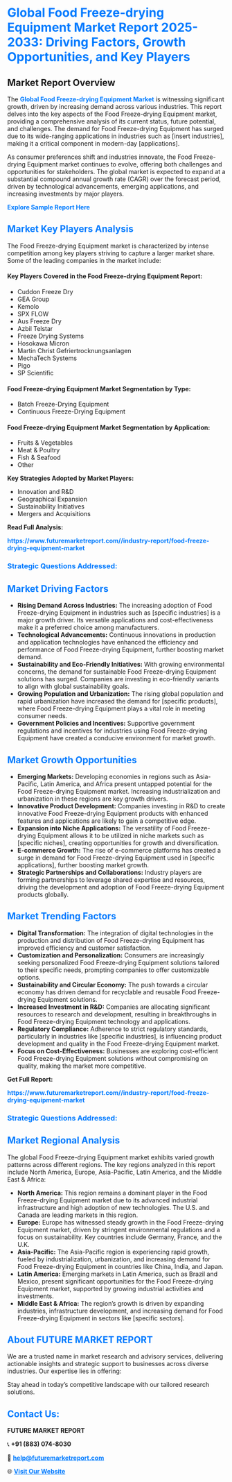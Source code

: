 <h1 style="color: #007BFF;">Global Food Freeze-drying Equipment Market Report 2025-2033: Driving Factors, Growth Opportunities, and Key Players</h1>

<section id="overview">
<h2>Market Report Overview</h2>
<p>The <a href="https://www.futuremarketreport.com//industry-report/food-freeze-drying-equipment-market" style="color: #007BFF; text-decoration: none;"><strong>Global Food Freeze-drying Equipment Market</strong></a> is witnessing significant growth, driven by increasing demand across various industries. This report delves into the key aspects of the Food Freeze-drying Equipment market, providing a comprehensive analysis of its current status, future potential, and challenges. The demand for Food Freeze-drying Equipment has surged due to its wide-ranging applications in industries such as [insert industries], making it a critical component in modern-day [applications].</p>
<p>As consumer preferences shift and industries innovate, the Food Freeze-drying Equipment market continues to evolve, offering both challenges and opportunities for stakeholders. The global market is expected to expand at a substantial compound annual growth rate (CAGR) over the forecast period, driven by technological advancements, emerging applications, and increasing investments by major players.</p>
</section>

<section id="overview">
<p><a href="https://www.futuremarketreport.com//request-sample/reportId=51531" style="color: #007BFF; text-decoration: none;"><strong>Explore Sample Report Here</strong></a></p>
</section>

<section id="key-players">
<h2 style="color: #007BFF;">Market Key Players Analysis</h2>
<p>The Food Freeze-drying Equipment market is characterized by intense competition among key players striving to capture a larger market share. Some of the leading companies in the market include:</p>
<h4>Key Players Covered in the Food Freeze-drying Equipment Report:</h4>
<ul><li>Cuddon Freeze Dry</li><li>GEA Group</li><li>Kemolo</li><li>SPX FLOW</li><li>Aus Freeze Dry</li><li>Azbil Telstar</li><li>Freeze Drying Systems</li><li>Hosokawa Micron</li><li>Martin Christ Gefriertrocknungsanlagen</li><li>MechaTech Systems</li><li>Pigo</li><li>SP Scientific</li></ul>
<h4>Food Freeze-drying Equipment Market Segmentation by Type:</h4>
<ul><li>Batch Freeze-Drying Equipment</li><li>Continuous Freeze-Drying Equipment</li></ul>

<h4>Food Freeze-drying Equipment Market Segmentation by Application:</h4>
<ul><li>Fruits &amp; Vegetables</li><li>Meat &amp; Poultry</li><li>Fish &amp; Seafood</li><li>Other</li></ul>
<p><strong>Key Strategies Adopted by Market Players:</strong></p>
<ul>
<li>Innovation and R&D</li>
<li>Geographical Expansion</li>
<li>Sustainability Initiatives</li>
<li>Mergers and Acquisitions</li>
</ul>
</section>

<section>
<p><strong>Read Full Analysis: </strong></p><a href="https://www.futuremarketreport.com//industry-report/food-freeze-drying-equipment-market" style="color: #007BFF; text-decoration: none;"><strong>https://www.futuremarketreport.com//industry-report/food-freeze-drying-equipment-market</strong></a>
<h3 style="color: #007BFF;">Strategic Questions Addressed:</h3>
</section>

<section id="driving-factors">
<h2 style="color: #007BFF;">Market Driving Factors</h2>
<ul>
<li><strong>Rising Demand Across Industries:</strong> The increasing adoption of Food Freeze-drying Equipment in industries such as [specific industries] is a major growth driver. Its versatile applications and cost-effectiveness make it a preferred choice among manufacturers.</li>
<li><strong>Technological Advancements:</strong> Continuous innovations in production and application technologies have enhanced the efficiency and performance of Food Freeze-drying Equipment, further boosting market demand.</li>
<li><strong>Sustainability and Eco-Friendly Initiatives:</strong> With growing environmental concerns, the demand for sustainable Food Freeze-drying Equipment solutions has surged. Companies are investing in eco-friendly variants to align with global sustainability goals.</li>
<li><strong>Growing Population and Urbanization:</strong> The rising global population and rapid urbanization have increased the demand for [specific products], where Food Freeze-drying Equipment plays a vital role in meeting consumer needs.</li>
<li><strong>Government Policies and Incentives:</strong> Supportive government regulations and incentives for industries using Food Freeze-drying Equipment have created a conducive environment for market growth.</li>
</ul>
</section>

<section id="growth-opportunities">
<h2 style="color: #007BFF;">Market Growth Opportunities</h2>
<ul>
<li><strong>Emerging Markets:</strong> Developing economies in regions such as Asia-Pacific, Latin America, and Africa present untapped potential for the Food Freeze-drying Equipment market. Increasing industrialization and urbanization in these regions are key growth drivers.</li>
<li><strong>Innovative Product Development:</strong> Companies investing in R&D to create innovative Food Freeze-drying Equipment products with enhanced features and applications are likely to gain a competitive edge.</li>
<li><strong>Expansion into Niche Applications:</strong> The versatility of Food Freeze-drying Equipment allows it to be utilized in niche markets such as [specific niches], creating opportunities for growth and diversification.</li>
<li><strong>E-commerce Growth:</strong> The rise of e-commerce platforms has created a surge in demand for Food Freeze-drying Equipment used in [specific applications], further boosting market growth.</li>
<li><strong>Strategic Partnerships and Collaborations:</strong> Industry players are forming partnerships to leverage shared expertise and resources, driving the development and adoption of Food Freeze-drying Equipment products globally.</li>
</ul>
</section>

<section id="trending-factors">
<h2 style="color: #007BFF;">Market Trending Factors</h2>
<ul>
<li><strong>Digital Transformation:</strong> The integration of digital technologies in the production and distribution of Food Freeze-drying Equipment has improved efficiency and customer satisfaction.</li>
<li><strong>Customization and Personalization:</strong> Consumers are increasingly seeking personalized Food Freeze-drying Equipment solutions tailored to their specific needs, prompting companies to offer customizable options.</li>
<li><strong>Sustainability and Circular Economy:</strong> The push towards a circular economy has driven demand for recyclable and reusable Food Freeze-drying Equipment solutions.</li>
<li><strong>Increased Investment in R&D:</strong> Companies are allocating significant resources to research and development, resulting in breakthroughs in Food Freeze-drying Equipment technology and applications.</li>
<li><strong>Regulatory Compliance:</strong> Adherence to strict regulatory standards, particularly in industries like [specific industries], is influencing product development and quality in the Food Freeze-drying Equipment market.</li>
<li><strong>Focus on Cost-Effectiveness:</strong> Businesses are exploring cost-efficient Food Freeze-drying Equipment solutions without compromising on quality, making the market more competitive.</li>
</ul>
</section>

<section>
<p><strong>Get Full Report: </strong></p><a href="https://www.futuremarketreport.com//industry-report/food-freeze-drying-equipment-market" style="color: #007BFF; text-decoration: none;"><strong>https://www.futuremarketreport.com//industry-report/food-freeze-drying-equipment-market</strong></a>
<h3 style="color: #007BFF;">Strategic Questions Addressed:</h3>
</section>


<section id="regional-analysis">
<h2 style="color: #007BFF;">Market Regional Analysis</h2>
<p>The global Food Freeze-drying Equipment market exhibits varied growth patterns across different regions. The key regions analyzed in this report include North America, Europe, Asia-Pacific, Latin America, and the Middle East & Africa:</p>
<ul>
<li><strong>North America:</strong> This region remains a dominant player in the Food Freeze-drying Equipment market due to its advanced industrial infrastructure and high adoption of new technologies. The U.S. and Canada are leading markets in this region.</li>
<li><strong>Europe:</strong> Europe has witnessed steady growth in the Food Freeze-drying Equipment market, driven by stringent environmental regulations and a focus on sustainability. Key countries include Germany, France, and the U.K.</li>
<li><strong>Asia-Pacific:</strong> The Asia-Pacific region is experiencing rapid growth, fueled by industrialization, urbanization, and increasing demand for Food Freeze-drying Equipment in countries like China, India, and Japan.</li>
<li><strong>Latin America:</strong> Emerging markets in Latin America, such as Brazil and Mexico, present significant opportunities for the Food Freeze-drying Equipment market, supported by growing industrial activities and investments.</li>
<li><strong>Middle East & Africa:</strong> The region’s growth is driven by expanding industries, infrastructure development, and increasing demand for Food Freeze-drying Equipment in sectors like [specific sectors].</li>
</ul>
</section>

<footer>
<h2 style="color: #007BFF;">About FUTURE MARKET REPORT</h2>
<p>We are a trusted name in market research and advisory services, delivering actionable insights and strategic support to businesses across diverse industries. Our expertise lies in offering:</p>

<p>Stay ahead in today’s competitive landscape with our tailored research solutions.</p>

<h2 style="color: #007BFF;">Contact Us:</h2>
<p><strong>FUTURE MARKET REPORT</strong></p>
<p>📞 <strong>+91 (883) 074-8030</strong></p>
<p>📧 <strong><a href="mailto:help@futuremarketreport.com" style="color: #007BFF;">help@futuremarketreport.com</a></strong></p>
<p>🌐 <strong><a href="https://www.futuremarketreport.com/" style="color: #007BFF;">Visit Our Website</a></strong></p>
</footer>